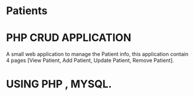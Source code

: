 # Patients
# PHP CRUD APPLICATION		
A small web application to manage the Patient info, 
this application contain 4 pages [View Patient, Add Patient, Update Patient, Remove Patient].
# USING PHP , MYSQL.

